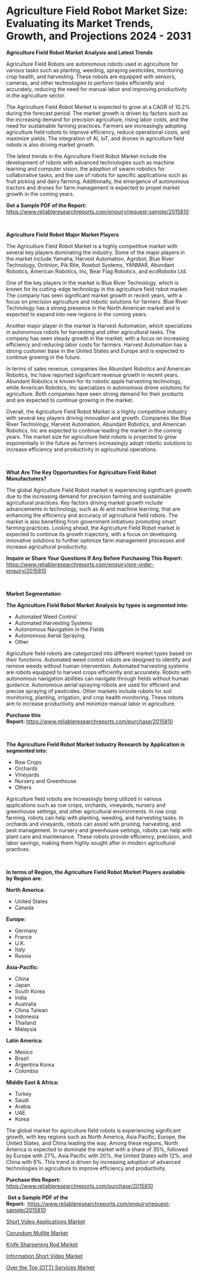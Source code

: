 <p><h1>Agriculture Field Robot Market Size: Evaluating its Market Trends, Growth, and Projections 2024 - 2031</h1></p><p><strong>Agriculture Field Robot Market Analysis and Latest Trends</strong></p>
<p><p>Agriculture Field Robots are autonomous robots used in agriculture for various tasks such as planting, weeding, spraying pesticides, monitoring crop health, and harvesting. These robots are equipped with sensors, cameras, and other technologies to perform tasks efficiently and accurately, reducing the need for manual labor and improving productivity in the agriculture sector.</p><p>The Agriculture Field Robot Market is expected to grow at a CAGR of 10.2% during the forecast period. The market growth is driven by factors such as the increasing demand for precision agriculture, rising labor costs, and the need for sustainable farming practices. Farmers are increasingly adopting agriculture field robots to improve efficiency, reduce operational costs, and maximize yields. The integration of AI, IoT, and drones in agriculture field robots is also driving market growth.</p><p>The latest trends in the Agriculture Field Robot Market include the development of robots with advanced technologies such as machine learning and computer vision, the adoption of swarm robotics for collaborative tasks, and the use of robots for specific applications such as fruit picking and dairy farming. Additionally, the emergence of autonomous tractors and drones for farm management is expected to propel market growth in the coming years.</p></p>
<p><strong>Get a Sample PDF of the Report:&nbsp;</strong> <a href="https://www.reliableresearchreports.com/enquiry/request-sample/2015810">https://www.reliableresearchreports.com/enquiry/request-sample/2015810</a></p>
<p>&nbsp;</p>
<p><strong>Agriculture Field Robot Major Market Players</strong></p>
<p><p>The Agriculture Field Robot Market is a highly competitive market with several key players dominating the industry. Some of the major players in the market include Yamaha, Harvest Automation, Agrobot, Blue River Technology, Octinion, Pik Rite, Rowbot Systems, YANMAR, Abundant Robotics, American Robotics, Inc, Bear Flag Robotics, and ecoRobotix Ltd.</p><p>One of the key players in the market is Blue River Technology, which is known for its cutting-edge technology in the agriculture field robot market. The company has seen significant market growth in recent years, with a focus on precision agriculture and robotic solutions for farmers. Blue River Technology has a strong presence in the North American market and is expected to expand into new regions in the coming years.</p><p>Another major player in the market is Harvest Automation, which specializes in autonomous robots for harvesting and other agricultural tasks. The company has seen steady growth in the market, with a focus on increasing efficiency and reducing labor costs for farmers. Harvest Automation has a strong customer base in the United States and Europe and is expected to continue growing in the future.</p><p>In terms of sales revenue, companies like Abundant Robotics and American Robotics, Inc have reported significant revenue growth in recent years. Abundant Robotics is known for its robotic apple harvesting technology, while American Robotics, Inc specializes in autonomous drone solutions for agriculture. Both companies have seen strong demand for their products and are expected to continue growing in the market.</p><p>Overall, the Agriculture Field Robot Market is a highly competitive industry with several key players driving innovation and growth. Companies like Blue River Technology, Harvest Automation, Abundant Robotics, and American Robotics, Inc are expected to continue leading the market in the coming years. The market size for agriculture field robots is projected to grow exponentially in the future as farmers increasingly adopt robotic solutions to increase efficiency and productivity in agricultural operations.</p></p>
<p>&nbsp;</p>
<p><strong>What Are The Key Opportunities For Agriculture Field Robot Manufacturers?</strong></p>
<p><p>The global Agriculture Field Robot market is experiencing significant growth due to the increasing demand for precision farming and sustainable agricultural practices. Key factors driving market growth include advancements in technology, such as AI and machine learning, that are enhancing the efficiency and accuracy of agricultural field robots. The market is also benefiting from government initiatives promoting smart farming practices. Looking ahead, the Agriculture Field Robot market is expected to continue its growth trajectory, with a focus on developing innovative solutions to further optimize farm management processes and increase agricultural productivity.</p></p>
<p><strong>Inquire or Share Your Questions If Any Before Purchasing This Report:</strong> <a href="https://www.reliableresearchreports.com/enquiry/pre-order-enquiry/2015810">https://www.reliableresearchreports.com/enquiry/pre-order-enquiry/2015810</a></p>
<p>&nbsp;</p>
<p><strong>Market Segmentation</strong></p>
<p><strong>The Agriculture Field Robot Market Analysis by types is segmented into:</strong></p>
<p><ul><li>Automated Weed Control</li><li>Automated Harvesting Systems</li><li>Autonomous Navigation in the Fields</li><li>Autonomous Aerial Spraying</li><li>Other</li></ul></p>
<p><p>Agriculture field robots are categorized into different market types based on their functions. Automated weed control robots are designed to identify and remove weeds without human intervention. Automated harvesting systems are robots equipped to harvest crops efficiently and accurately. Robots with autonomous navigation abilities can navigate through fields without human guidance. Autonomous aerial spraying robots are used for efficient and precise spraying of pesticides. Other markets include robots for soil monitoring, planting, irrigation, and crop health monitoring. These robots aim to increase productivity and minimize manual labor in agriculture.</p></p>
<p><strong>Purchase this Report:&nbsp;</strong><a href="https://www.reliableresearchreports.com/purchase/2015810">https://www.reliableresearchreports.com/purchase/2015810</a></p>
<p>&nbsp;</p>
<p><strong>The Agriculture Field Robot Market Industry Research by Application is segmented into:</strong></p>
<p><ul><li>Row Crops</li><li>Orchards</li><li>Vineyards</li><li>Nursery and Greenhouse</li><li>Others</li></ul></p>
<p><p>Agriculture field robots are increasingly being utilized in various applications such as row crops, orchards, vineyards, nursery and greenhouse settings, and other agricultural environments. In row crop farming, robots can help with planting, weeding, and harvesting tasks. In orchards and vineyards, robots can assist with pruning, harvesting, and pest management. In nursery and greenhouse settings, robots can help with plant care and maintenance. These robots provide efficiency, precision, and labor savings, making them highly sought after in modern agricultural practices.</p></p>
<p>&nbsp;</p>
<p><strong>In terms of Region, the Agriculture Field Robot Market Players available by Region are:</strong></p>
<p>
    <p> <strong> North America: </strong>
        <ul>
            <li>United States</li>
            <li>Canada</li>
        </ul>
        </p> 
    <p> <strong> Europe: </strong>
        <ul>
            <li>Germany</li>
            <li>France</li>
            <li>U.K.</li>
            <li>Italy</li>
            <li>Russia</li>
        </ul>
        </p> 
    <p> <strong> Asia-Pacific: </strong>
        <ul>
            <li>China</li>
            <li>Japan</li>
            <li>South Korea</li>
            <li>India</li>
            <li>Australia</li>
            <li>China Taiwan</li>
            <li>Indonesia</li>
            <li>Thailand</li>
            <li>Malaysia</li>
        </ul>
        </p> 
    <p> <strong> Latin America: </strong>
        <ul>
            <li>Mexico</li>
            <li>Brazil</li>
            <li>Argentina Korea</li>
            <li>Colombia</li>
        </ul>
        </p> 
    <p> <strong> Middle East & Africa: </strong>
        <ul>
            <li>Turkey</li>
            <li>Saudi</li>
            <li>Arabia</li>
            <li>UAE</li>
            <li>Korea</li>
        </ul>
    </p>
    </p>
<p><p>The global market for agriculture field robots is experiencing significant growth, with key regions such as North America, Asia Pacific, Europe, the United States, and China leading the way. Among these regions, North America is expected to dominate the market with a share of 35%, followed by Europe with 27%, Asia Pacific with 20%, the United States with 12%, and China with 6%. This trend is driven by increasing adoption of advanced technologies in agriculture to improve efficiency and productivity.</p></p>
<p><strong>Purchase this Report: </strong><a href="https://www.reliableresearchreports.com/purchase/2015810">https://www.reliableresearchreports.com/purchase/2015810</a></p>
<p>&nbsp;<strong>Get a Sample PDF of the Report:&nbsp;&nbsp;</strong><a href="https://www.reliableresearchreports.com/enquiry/request-sample/2015810">https://www.reliableresearchreports.com/enquiry/request-sample/2015810</a></p>
<p><strong></strong></p>
<p><p><a href="https://adventurous-uranium-ef9.notion.site/Short-Video-Applications-Market-Research-Report-Unlocks-Analysis-on-the-Market-Financial-Status-Mar-60cb435abfa84c37bb91d54c0a7d30e8">Short Video Applications Market</a></p><p><a href="https://view.publitas.com/reportprime-1/corundum-mullite-market-with-the-goal-of-estimating-the-market-size-and-future-growth-potential-of-various-market-segments-based-on-component-applications-end-user-and-region/">Corundum Mullite Market</a></p><p><a href="https://view.publitas.com/reportprime-1/knife-sharpening-rod-market-analysis-and-market-size-global-industry-overview-market-segmentation-and-forecast-2024-to-2031/">Knife Sharpening Rod Market</a></p><p><a href="https://carnation-joke-41f.notion.site/Information-Short-Video-Market-Size-and-Growth-Market-Segmentation-Regional-and-Country-Breakdowns-38f4976a63ca4e16b380652875a77372">Information Short Video Market</a></p><p><a href="https://extreme-scabiosa-c81.notion.site/Over-the-Top-OTT-Services-Market-Size-Evaluating-its-Market-Trends-Growth-and-Projections-2024--e680272f173341bc99991a3c12f2c1c8">Over the Top (OTT) Services Market</a></p></p>